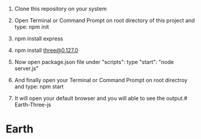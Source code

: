 1. Clone this repository on your system

2. Open Terminal or Command Prompt on root directory of this project and type: npm init

3. npm install express

4. npm install three@0.127.0

5. Now open package.json file under "scripts":  type  "start": "node server.js"

6. And finally open your Terminal or Command Prompt on root directroy and type: npm start

7. It will open your default browser and you will able to see the output.# Earth-Three-js
# Earth
